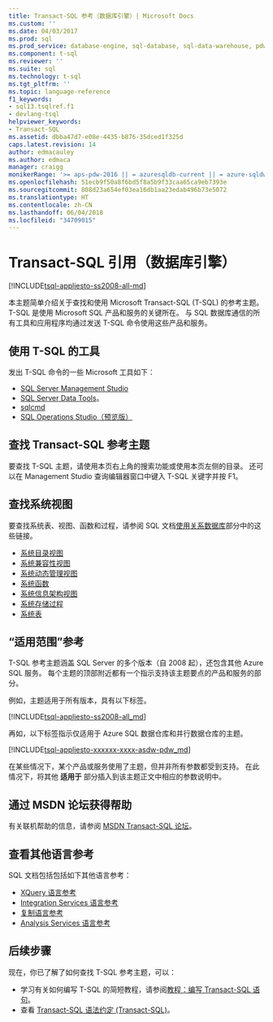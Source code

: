 ```yaml
---
title: Transact-SQL 参考（数据库引擎）| Microsoft Docs
ms.custom: ''
ms.date: 04/03/2017
ms.prod: sql
ms.prod_service: database-engine, sql-database, sql-data-warehouse, pdw
ms.component: t-sql
ms.reviewer: ''
ms.suite: sql
ms.technology: t-sql
ms.tgt_pltfrm: ''
ms.topic: language-reference
f1_keywords:
- sql13.tsqlref.f1
- devlang-tsql
helpviewer_keywords:
- Transact-SQL
ms.assetid: dbba47d7-e08e-4435-b876-35dced1f325d
caps.latest.revision: 14
author: edmacauley
ms.author: edmaca
manager: craigg
monikerRange: '>= aps-pdw-2016 || = azuresqldb-current || = azure-sqldw-latest || >= sql-server-2016 || = sqlallproducts-allversions'
ms.openlocfilehash: 51ecb9f50a8f6bd5f8a5b9f33caa65ca9eb7393e
ms.sourcegitcommit: 808d23a654ef03ea16db1aa23edab496b73e5072
ms.translationtype: HT
ms.contentlocale: zh-CN
ms.lasthandoff: 06/04/2018
ms.locfileid: "34709015"
---
```

# <a name="transact-sql-reference-database-engine"></a>Transact-SQL 引用（数据库引擎）
[!INCLUDE[tsql-appliesto-ss2008-all-md](../includes/tsql-appliesto-ss2008-all-md.md)]

本主题简单介绍关于查找和使用 Microsoft Transact-SQL (T-SQL) 的参考主题。 T-SQL 是使用 Microsoft SQL 产品和服务的关键所在。 与 SQL 数据库通信的所有工具和应用程序均通过发送 T-SQL 命令使用这些产品和服务。  

## <a name="tools-that-use-t-sql"></a>使用 T-SQL 的工具

发出 T-SQL 命令的一些 Microsoft 工具如下：

- [SQL Server Management Studio](../ssms/download-sql-server-management-studio-ssms.md)
- [SQL Server Data Tools](../ssdt/download-sql-server-data-tools-ssdt.md)。  
- [sqlcmd](../tools/sqlcmd-utility.md)  
- [SQL Operations Studio（预览版）](https://docs.microsoft.com/sql/sql-operations-studio/download)  
  
 
## <a name="locate-the-transact-sql-reference-topics"></a>查找 Transact-SQL 参考主题  
  
要查找 T-SQL 主题，请使用本页右上角的搜索功能或使用本页左侧的目录。 还可以在 Management Studio 查询编辑器窗口中键入 T-SQL 关键字并按 F1。 
  

## <a name="find-system-views"></a>查找系统视图

要查找系统表、视图、函数和过程，请参阅 SQL 文档[使用关系数据库](../relational-databases/database-features.md)部分中的这些链接。

- [系统目录视图](../relational-databases/system-catalog-views/catalog-views-transact-sql.md)
- [系统兼容性视图](../relational-databases/system-compatibility-views/system-compatibility-views-transact-sql.md)
- [系统动态管理视图](../relational-databases/system-dynamic-management-views/system-dynamic-management-views.md)
- [系统函数](../relational-databases/system-functions/system-functions-for-transact-sql.md)
- [系统信息架构视图](../relational-databases/system-information-schema-views/system-information-schema-views-transact-sql.md)
- [系统存储过程](../relational-databases/system-stored-procedures/system-stored-procedures-transact-sql.md)
- [系统表](../relational-databases/system-tables/system-tables-transact-sql.md)

 
## <a name="applies-to-references"></a>“适用范围”参考  
 T-SQL 参考主题涵盖 SQL Server 的多个版本（自 2008 起），还包含其他 Azure SQL 服务。 每个主题的顶部附近都有一个指示支持该主题要点的产品和服务的部分。 

例如，主题适用于所有版本，具有以下标签。 
  
 [!INCLUDE[tsql-appliesto-ss2008-all_md](../includes/tsql-appliesto-ss2008-all-md.md)]   

再如，以下标签指示仅适用于 Azure SQL 数据仓库和并行数据仓库的主题。

[!INCLUDE[tsql-appliesto-xxxxxx-xxxx-asdw-pdw_md](../includes/tsql-appliesto-xxxxxx-xxxx-asdw-pdw-md.md)]

  
在某些情况下，某个产品或服务使用了主题，但并非所有参数都受到支持。 在此情况下，将其他 **适用于** 部分插入到该主题正文中相应的参数说明中。  
 
## <a name="get-help-from-the-msdn-forum"></a>通过 MSDN 论坛获得帮助  
  
有关联机帮助的信息，请参阅 [MSDN Transact-SQL 论坛](http://social.msdn.microsoft.com/Forums/en-US/home?forum=transactsql)。  
 
## <a name="see-other-language-references"></a>查看其他语言参考

SQL 文档包括包括如下其他语言参考：
  
- [XQuery 语言参考](../xquery/xquery-language-reference-sql-server.md)
- [Integration Services 语言参考](../integration-services/integration-services-language-reference.md)
- [复制语言参考](../relational-databases/replication/replication-language-reference.md)
- [Analysis Services 语言参考](../mdx/analysis-services-language-reference.md)  


## <a name="next-steps"></a>后续步骤

现在，你已了解了如何查找 T-SQL 参考主题，可以：

- 学习有关如何编写 T-SQL 的简短教程，请参阅[教程：编写 Transact-SQL 语句](../t-sql/tutorial-writing-transact-sql-statements.md)。 
- 查看 [Transact-SQL 语法约定 (Transact-SQL)](../t-sql/language-elements/transact-sql-syntax-conventions-transact-sql.md)。  

  
  
